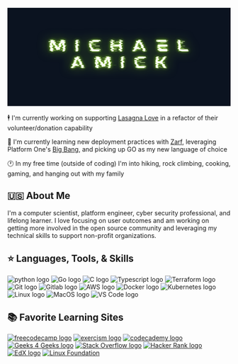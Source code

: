 <img src="./image/github_banner.png"
alt ="Banner icon of author's name, Michael Amick"
width="100%" height="222">

:business_suit_levitating: I'm currently working on 
supporting [Lasagna Love](https://lasagnalove.org/) in a refactor of their volunteer/donation capability  

:brain: I'm currently learning new deployment practices with [Zarf](https://zarf.dev/), leveraging Platform One's [Big Bang](https://p1.dso.mil/products/big-bang), and picking up GO as my new language of choice  

:clock1: In my free time (outside of coding) I'm into hiking, rock climbing, cooking, gaming, and hanging out with my family  

## :us: About Me
I'm a computer scientist, platform engineer, cyber security professional, and lifelong learner. I love focusing on user outcomes and am working on getting more involved in the open source community and leveraging my technical skills to support non-profit organizations.

## :star: Languages, Tools, & Skills
![python logo](https://img.shields.io/badge/-Python-3776AB?logo=Python&logoColor=white&style=for-the-badge)
![Go logo](https://img.shields.io/badge/-Go-00ADD8?logo=Go&logoColor=white&style=for-the-badge)
![C logo](https://img.shields.io/badge/-C-A8B9CC?logo=C&logoColor=white&style=for-the-badge)
![Typescript logo](https://img.shields.io/badge/-TypeScript-3178C6?logo=TypeScript&logoColor=white&style=for-the-badge)
![Terraform logo](https://img.shields.io/badge/-Terraform-7B42BC?logo=Terraform&logoColor=white&style=for-the-badge)
![Git logo](https://img.shields.io/badge/-Git-F05032?logo=Git&logoColor=white&style=for-the-badge)
![Gitlab logo](https://img.shields.io/badge/-Gitlab-FC6D26?logo=Gitlab&logoColor=white&style=for-the-badge)
![AWS logo](https://img.shields.io/badge/-AWS-232F3E?logo=AmazonAWS&logoColor=white&style=for-the-badge)
![Docker logo](https://img.shields.io/badge/-Docker-2496ED?logo=Docker&logoColor=white&style=for-the-badge)
![Kubernetes logo](https://img.shields.io/badge/-Kubernetes-326CE5?logo=Kubernetes&logoColor=white&style=for-the-badge)
![Linux logo](https://img.shields.io/badge/-Linux-FCC624?logo=Linux&logoColor=white&style=for-the-badge)
![MacOS logo](https://img.shields.io/badge/-macOS-000000?logo=macOS&logoColor=white&style=for-the-badge)
![VS Code logo](https://img.shields.io/badge/-VSCode-007ACC?logo=VisualStudioCode&logoColor=white&style=for-the-badge)

## :books: Favorite Learning Sites
[![freecodecamp logo](https://img.shields.io/badge/-freeCodeCamp-0A0A23?logo=freeCodeCamp&logoColor=white&style=for-the-badge)](https://www.freecodecamp.org)
[![exercism logo](https://img.shields.io/badge/-Exercism-009CAB?logo=exercism&logoColor=white&style=for-the-badge)](https://exercism.org/)
[![codecademy logo](https://img.shields.io/badge/-codecademy-1F4056?logo=codecademy&logoColor=white&style=for-the-badge)](https://codecademy.com)
[![Geeks 4 Geeks logo](https://img.shields.io/badge/-Geeks4Geeks-2F8D46?logo=geeksforgeeks&logoColor=white&style=for-the-badge)](https://www.geeksforgeeks.org/)
[![Stack Overflow logo](https://img.shields.io/badge/-StackOverflow-F58025?logo=stackoverflow&logoColor=white&style=for-the-badge)](https://stackoverflow.com/)
[![Hacker Rank logo](https://img.shields.io/badge/-HackerRank-00EA64?logo=hackerrank&logoColor=white&style=for-the-badge)](https://www.hackerrank.com/)
[![EdX logo](https://img.shields.io/badge/-edx-02262B?logo=edx&logoColor=white&style=for-the-badge)](https://www.edx.org/)
[![Linux Foundation](https://img.shields.io/badge/-linuxfoundation-003366?logo=linuxfoundation&logoColor=white&style=for-the-badge)](https://www.linuxfoundation.org/)